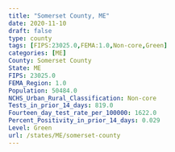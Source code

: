 ```yaml
---
title: "Somerset County, ME"
date: 2020-11-10
draft: false
type: county
tags: [FIPS:23025.0,FEMA:1.0,Non-core,Green]
categories: [ME]
County: Somerset County
State: ME
FIPS: 23025.0
FEMA_Region: 1.0
Population: 50484.0
NCHS_Urban_Rural_Classification: Non-core
Tests_in_prior_14_days: 819.0
Fourteen_day_test_rate_per_100000: 1622.0
Percent_Positivity_in_prior_14_days: 0.029
Level: Green
url: /states/ME/somerset-county
---
```



